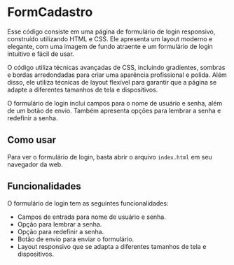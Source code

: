 # FormCadastro

Esse código consiste em uma página de formulário de login responsivo, construído utilizando HTML e CSS. Ele apresenta um layout moderno e elegante, com uma imagem de fundo atraente e um formulário de login intuitivo e fácil de usar.

O código utiliza técnicas avançadas de CSS, incluindo gradientes, sombras e bordas arredondadas para criar uma aparência profissional e polida. Além disso, ele utiliza técnicas de layout flexível para garantir que a página se adapte a diferentes tamanhos de tela e dispositivos.

O formulário de login inclui campos para o nome de usuário e senha, além de um botão de envio. Também apresenta opções para lembrar a senha e redefinir a senha.

## Como usar

Para ver o formulário de login, basta abrir o arquivo `index.html` em seu navegador da web.

## Funcionalidades

O formulário de login tem as seguintes funcionalidades:

- Campos de entrada para nome de usuário e senha.
- Opção para lembrar a senha.
- Opção para redefinir a senha.
- Botão de envio para enviar o formulário.
- Layout responsivo que se adapta a diferentes tamanhos de tela e dispositivos.